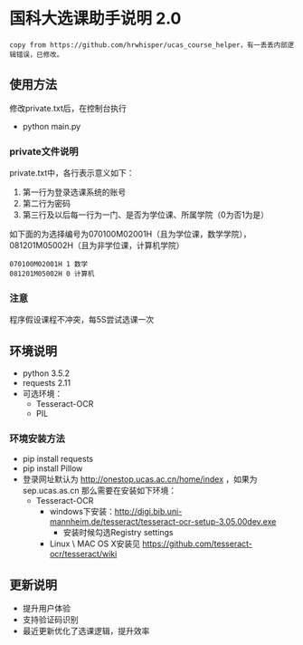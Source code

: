 # 国科大选课助手说明 2.0 #
```
copy from https://github.com/hrwhisper/ucas_course_helper，有一丢丢内部逻辑错误，已修改。
```
## 使用方法 ##
修改private.txt后，在控制台执行
- python main.py

### private文件说明
private.txt中，各行表示意义如下：

1. 第一行为登录选课系统的账号
2. 第二行为密码
3. 第三行及以后每一行为一门、是否为学位课、所属学院（0为否1为是）

如下面的为选择编号为070100M02001H（且为学位课，数学学院），081201M05002H（且为非学位课，计算机学院）

```
070100M02001H 1 数学
081201M05002H 0 计算机
```

### 注意 ###
程序假设课程不冲突，每5S尝试选课一次


## 环境说明

- python 3.5.2
- requests 2.11
- 可选环境：
  - Tesseract-OCR
  - PIL

### 环境安装方法
- pip install requests
- pip install Pillow
- 登录网址默认为 http://onestop.ucas.ac.cn/home/index ，如果为 sep.ucas.as.cn 那么需要在安装如下环境：
  - Tesseract-OCR
    - windows下安装：http://digi.bib.uni-mannheim.de/tesseract/tesseract-ocr-setup-3.05.00dev.exe
      - 安装时候勾选Registry settings
    - Linux  \  MAC OS X安装见 https://github.com/tesseract-ocr/tesseract/wiki


## 更新说明

- 提升用户体验
- 支持验证码识别
- 最近更新优化了选课逻辑，提升效率
